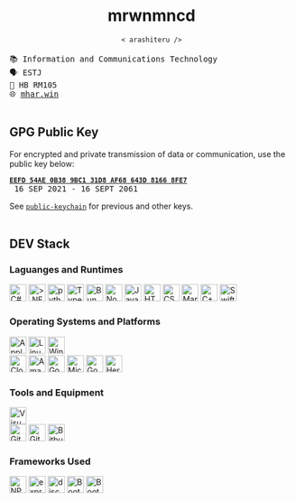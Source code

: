 <h1 align="center">
  <b>mrwnmncd</b>
</h1>
<div align="center"><code>&lt; arashiteru &sol;&gt;</code></div>

<br />

<div align="left">
  <samp>
    📚 Information and Communications Technology <br />
    🗣️ ESTJ <br />
    📍 HB RM105 <br />
    🌐 <a href="https://mhar.win">mhar.win</a>
  </samp>
</div>

<br />

<div align="left">
  <h2><b>GPG Public Key</b></h2>
  <span>For encrypted and private transmission of data or communication, use the public key below:</span>
  <pre><b><code><a href="https://keys.openpgp.org/search?q=EEFD54AE0B389BC131D8496AAF68643D81668FE7">EEFD 54AE 0B38 9BC1 31D8 AF68 643D 8166 8FE7</a></code></b> 16 SEP 2021 - 16 SEPT 2061</pre> 
  <span>See <code><a href="/public-keychain.md">public-keychain</a></code> for previous and other keys.</span>
</div>

<br />
<div align="left">
  <h2><b>DEV Stack</b></h2>
</div>

<h3>Laguanges and Runtimes</h3>
<div align="left">
    <img src="https://skillicons.dev/icons?i=cs" alt="C#" width="30" height="30"/>
    <img src="https://skillicons.dev/icons?i=dotnet" alt=">.NET Framework" width="30" height="30"/>
    <img src="https://skillicons.dev/icons?i=python" alt="python" width="30" height="30"/>
    <img src="https://skillicons.dev/icons?i=typescript" alt="TypeScript" width="30" height="30"/>
    <img src="https://skillicons.dev/icons?i=bun" alt="Bun" width="30" height="30"/>
    <img src="https://skillicons.dev/icons?i=nodejs" alt="Node.js" width="30" height="30"/>
    <img src="https://skillicons.dev/icons?i=javascript" alt="JavaScript" width="30" height="30"/>
    <img src="https://skillicons.dev/icons?i=html" alt="HTML5" width="30" height="30"/>
    <img src="https://skillicons.dev/icons?i=css" alt="CSS3" width="30" height="30"/>
    <img src="https://skillicons.dev/icons?i=md" alt="Markdown" width="30" height="30"/>
    <img src="https://skillicons.dev/icons?i=cpp" alt="C++" width="30" height="30"/>
    <img src="https://skillicons.dev/icons?i=swift" alt="Swift" width="30" height="30"/>
</div>
<h3>Operating Systems and Platforms</h3>
<div align="left">
    <img src="https://skillicons.dev/icons?i=apple" alt="Apple" width="30" height="30"/>
    <img src="https://skillicons.dev/icons?i=linux" alt="Linux" width="30" height="30"/>
    <img src="https://skillicons.dev/icons?i=windows" alt="Windows" width="30" height="30"/>
    <br />
    <img src="https://skillicons.dev/icons?i=cloudflare" alt="Cloudflare" width="30" height="30"/>
    <img src="https://skillicons.dev/icons?i=aws" alt="Amazon Web Services" width="30" height="30"/>
    <img src="https://skillicons.dev/icons?i=gcp" alt="Google Cloud Platform" width="30" height="30"/>
    <img src="https://skillicons.dev/icons?i=azure" alt="Microsoft Azure" width="30" height="30"/>
    <img src="https://skillicons.dev/icons?i=firebase" alt="Google Firebase" width="30" height="30"/>
    <img src="https://skillicons.dev/icons?i=heroku" alt="Heroku" width="30" height="30"/>
</div>
<h3>Tools and Equipment</h3>
<div align="left">
    <img src="https://skillicons.dev/icons?i=vscode" alt="Visual Studio Code" width="30" height="30"/>
    <br />
    <img src="https://skillicons.dev/icons?i=git" alt="Git" width="30" height="30"/>
    <img src="https://skillicons.dev/icons?i=github" alt="GitHub" width="30" height="30"/>
    <img src="https://skillicons.dev/icons?i=bitbucket" alt="Bitbucket" width="30" height="30"/>
</div>
<h3>Frameworks Used</h3>
<div align="left">
    <img src="https://skillicons.dev/icons?i=npm" alt="NPM" width="30" height="30"/>
    <img src="https://skillicons.dev/icons?i=express" alt="express.js" width="30" height="30"/>
    <img src="https://skillicons.dev/icons?i=discordjs" alt="discord.js" width="30" height="30"/>
    <img src="https://skillicons.dev/icons?i=bootstrap" alt="Bootstrap" width="30" height="30"/>
    <img src="https://skillicons.dev/icons?i=discord" alt="Bootstrap" width="30" height="30"/>
</div>